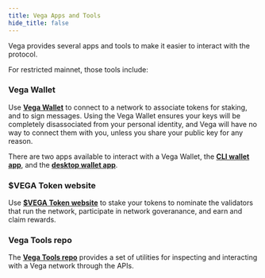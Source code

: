 ```yaml
---
title: Vega Apps and Tools
hide_title: false
---
```


Vega provides several apps and tools to make it easier to interact with the protocol.

For restricted mainnet, those tools include:
### Vega Wallet
Use **[Vega Wallet](./vega-wallet)** to connect to a network to associate tokens for staking, and to sign messages. Using the Vega Wallet ensures your keys will be completely disassociated from your personal identity, and Vega will have no way to connect them with you, unless you share your public key for any reason.

There are two apps available to interact with a Vega Wallet, the **[CLI wallet app](./vega-wallet/cli-wallet)**, and the **[desktop wallet app](./vega-wallet/desktop-app)**. 

### $VEGA Token website
Use **[$VEGA Token website](https://token.vega.xyz)** to stake your tokens to nominate the validators that run the network, participate in network goveranance, and earn and claim rewards.

### Vega Tools repo
The **[Vega Tools repo](https://github.com/vegaprotocol/vegatools)** provides a set of utilities for inspecting and interacting with a Vega network through the APIs.